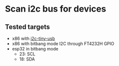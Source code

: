 # Scan i2c bus for devices

## Tested targets

* x86 with [i2c-tiny-usb](https://github.com/harbaum/I2C-Tiny-USB)
* x86 with bitbang mode I2C through FT4232H GPIO
* esp32 in bitbang mode
    * 23: SCL
    * 18: SDA
